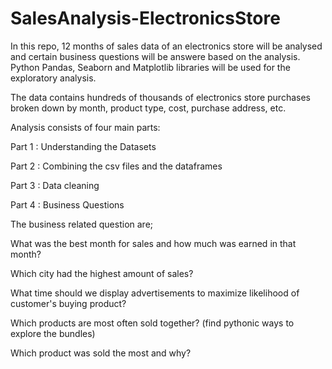 # SalesAnalysis-ElectronicsStore

In this repo, 12 months of sales data of an electronics store will be analysed and certain business questions will be answere based on the analysis.
Python Pandas, Seaborn and Matplotlib libraries will be used for the exploratory analysis.

The data contains hundreds of thousands of electronics store purchases broken down by month, product type, cost, purchase address, etc.

Analysis consists of four main parts:

Part 1 : Understanding the Datasets

Part 2 : Combining the csv files and the dataframes

Part 3 : Data cleaning

Part 4 : Business Questions

The business related question are;

What was the best month for sales and how much was earned in that month?

Which city had the highest amount of sales?

What time should we display advertisements to maximize likelihood of customer's buying product?

Which products are most often sold together? (find pythonic ways to explore the bundles)

Which product was sold the most and why?

